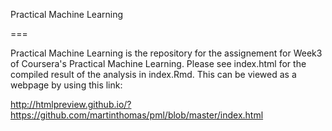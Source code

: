 Practical Machine Learning

===

Practical Machine Learning is the repository for the assignement for Week3 of Coursera's Practical Machine Learning.  Please see index.html for the compiled result of the analysis in index.Rmd. This can be viewed as a webpage by using this link: 

http://htmlpreview.github.io/?https://github.com/martinthomas/pml/blob/master/index.html




